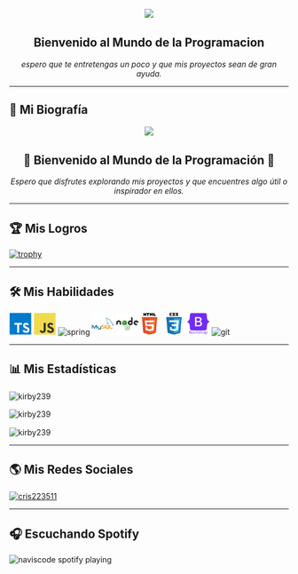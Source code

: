 <p align="center"><img width="120" src="https://user-images.githubusercontent.com/6661165/91657958-61b4fd00-eb00-11ea-9def-dc7ef5367e34.png" />
<h2 align="center">Bienvenido al Mundo de la Programacion</h2></p>
<i><p align="center">espero que te entretengas un poco y que mis proyectos sean de gran ayuda.</p></i>

---

## 📖 Mi Biografía

<p align="center"> <img width="120" src="https://user-images.githubusercontent.com/6661165/91657958-61b4fd00-eb00-11ea-9def-dc7ef5367e34.png" /> </p> <h2 align="center">🌟 Bienvenido al Mundo de la Programación 🌟</h2> <p align="center"> <i>Espero que disfrutes explorando mis proyectos y que encuentres algo útil o inspirador en ellos.</i> </p>

---

## 🏆 Mis Logros

[![trophy](https://github-profile-trophy.vercel.app/?username=kirby239&theme=dracula&row=1&column=6)](https://github.com/ryo-ma/github-profile-trophy)

---

## 🛠️ Mis Habilidades
<img src="https://raw.githubusercontent.com/devicons/devicon/master/icons/typescript/typescript-original.svg" alt="typescrip" width="40" height="40"/> <img src="https://raw.githubusercontent.com/devicons/devicon/master/icons/javascript/javascript-original.svg" alt="javascript" width="40" height="40"/> <img src="https://www.vectorlogo.zone/logos/springio/springio-icon.svg" alt="spring" width="40" height="40"/> <img src="https://raw.githubusercontent.com/devicons/devicon/master/icons/mysql/mysql-original-wordmark.svg" alt="mysql" width="40" height="40"/> <img src="https://raw.githubusercontent.com/devicons/devicon/master/icons/nodejs/nodejs-original-wordmark.svg" alt="nodejs" width="40" height="40"/><img src="https://raw.githubusercontent.com/devicons/devicon/master/icons/html5/html5-original-wordmark.svg" alt="html5" width="40" height="40"/> <img src="https://raw.githubusercontent.com/devicons/devicon/master/icons/css3/css3-original-wordmark.svg" alt="css3" width="40" height="40"/> <img src="https://raw.githubusercontent.com/devicons/devicon/master/icons/bootstrap/bootstrap-plain-wordmark.svg" alt="bootstrap" width="40" height="40"/> <!--<img src="https://raw.githubusercontent.com/devicons/devicon/master/icons/cplusplus/cplusplus-original.svg" alt="cplusplus" width="40" height="40"/> <img src="https://raw.githubusercontent.com/devicons/devicon/master/icons/python/python-original.svg" alt="python" width="40" height="40"/>--> <img src="https://www.vectorlogo.zone/logos/git-scm/git-scm-icon.svg" alt="git" width="40" height="40"/> <!-- <img src="https://raw.githubusercontent.com/devicons/devicon/master/icons/postgresql/postgresql-original-wordmark.svg" alt="postgresql" width="40" height="40"/>-->  

<!-- <img src="https://www.svgrepo.com/show/303229/microsoft-sql-server-logo.svg" alt="mssql" width="40" height="40"/>  <img src="https://raw.githubusercontent.com/devicons/devicon/master/icons/php/php-original.svg" alt="php" width="40" height="40"/>  <img src="https://raw.githubusercontent.com/devicons/devicon/master/icons/android/android-original-wordmark.svg" alt="android" width="40" height="40"/>  <img src="https://www.vectorlogo.zone/logos/springio/springio-icon.svg" alt="spring" width="40" height="40"/>  <img src="https://www.vectorlogo.zone/logos/getpostman/getpostman-icon.svg" alt="postman" width="40" height="40"/>  <img src="https://www.vectorlogo.zone/logos/adobe_illustrator/adobe_illustrator-icon.svg" alt="illustrator" width="40" height="40"/> <img src="https://raw.githubusercontent.com/devicons/devicon/master/icons/photoshop/photoshop-line.svg" alt="photoshop" width="40" height="40"/>-->

---

## 📊 Mis Estadísticas

<p><img align="center" src="https://github-readme-stats.vercel.app/api?username=kirby239&show_icons=true&locale=en" alt="kirby239" width="500"/></p>
<p><img align="center" src="https://github-readme-streak-stats.herokuapp.com/?user=kirby239&" alt="kirby239" width="500"/></p>
<p><img align="center" src="https://github-readme-stats.vercel.app/api/top-langs?username=kirby239&show_icons=true&locale=en&layout=compact" alt="kirby239" width="500" /></p>

---

## 🌎 Mis Redes Sociales

<p align="left">
<a href="https://fb.com/kirbygod1" target="blank"><img align="center" src="https://raw.githubusercontent.com/rahuldkjain/github-profile-readme-generator/master/src/images/icons/Social/facebook.svg" alt="cris223511" height="30" width="40" /></a><!--<a href="https://www.linkedin.com/in/cris223511/" target="blank"><img align="center" src="https://raw.githubusercontent.com/rahuldkjain/github-profile-readme-generator/master/src/images/icons/Social/linked-in-alt.svg" alt="christopher PS" height="30" width="40" /></a>-->
  <!--
<a href="https://twitter.com/cris223511" target="blank"><img align="center" src="https://raw.githubusercontent.com/rahuldkjain/github-profile-readme-generator/master/src/images/icons/Social/twitter.svg" alt="cris223511" height="30" width="40" /></a>
<a href="https://instagram.com/chris.antps_18" target="blank"><img align="center" src="https://raw.githubusercontent.com/rahuldkjain/github-profile-readme-generator/master/src/images/icons/Social/instagram.svg" alt="chris.antps_18" height="30" width="40" /></a>
<a href="https://www.youtube.com/channel/UC9CdEoE4egh0uHrHMn7J5lA" target="blank"><img align="center" src="https://raw.githubusercontent.com/rahuldkjain/github-profile-readme-generator/master/src/images/icons/Social/youtube.svg" alt="christopher ps" height="30" width="40" /></a>
<a href="https://discord.gg/Undefine2K#7750" target="blank"><img align="center" src="https://raw.githubusercontent.com/rahuldkjain/github-profile-readme-generator/master/src/images/icons/Social/discord.svg" alt="Undefine2K#7750" height="30" width="40" /></a>
<a href="https://www.linkedin.com/in/cris223511/" target="blank"><img align="center" src="https://raw.githubusercontent.com/rahuldkjain/github-profile-readme-generator/master/src/images/icons/Social/linked-in-alt.svg" alt="christopher PS" height="30" width="40" /></a>
</p>-->

---

## 🎧 Escuchando Spotify

<img src="https://spotify-now-playing-kappa.vercel.app/api/spotify-playing" alt="naviscode spotify playing" width="350" />
